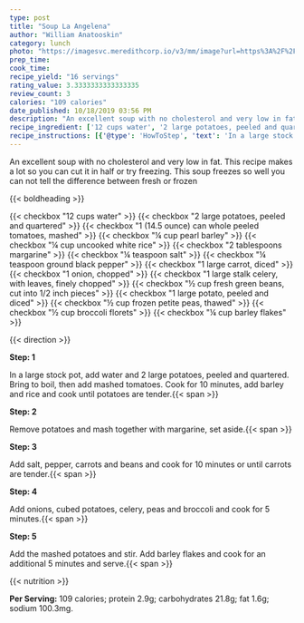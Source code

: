 ```yaml
---
type: post
title: "Soup La Angelena"
author: "William Anatooskin"
category: lunch
photo: "https://imagesvc.meredithcorp.io/v3/mm/image?url=https%3A%2F%2Fimages.media-allrecipes.com%2Fuserphotos%2F71852.jpg"
prep_time: 
cook_time: 
recipe_yield: "16 servings"
rating_value: 3.3333333333333335
review_count: 3
calories: "109 calories"
date_published: 10/18/2019 03:56 PM
description: "An excellent soup with no cholesterol and very low in fat. This recipe makes a lot so you can cut it in half or try freezing. This soup freezes so well you can not tell the difference between fresh or frozen"
recipe_ingredient: ['12 cups water', '2 large potatoes, peeled and quartered', '1 (14.5 ounce) can whole peeled tomatoes, mashed', '¼ cup pearl barley', '¼ cup uncooked white rice', '2 tablespoons margarine', '¼ teaspoon salt', '¼ teaspoon ground black pepper', '1 large carrot, diced', '1 onion, chopped', '1 large stalk celery, with leaves, finely chopped', '½ cup fresh green beans, cut into 1/2 inch pieces', '1 large potato, peeled and diced', '½ cup frozen petite peas, thawed', '½ cup broccoli florets', '¼ cup barley flakes']
recipe_instructions: [{'@type': 'HowToStep', 'text': 'In a large stock pot, add water and 2 large potatoes, peeled and quartered.  Bring to boil, then add mashed tomatoes. Cook for 10 minutes, add barley and rice and cook until potatoes are tender.\n'}, {'@type': 'HowToStep', 'text': 'Remove potatoes and mash together with margarine, set aside.\n'}, {'@type': 'HowToStep', 'text': 'Add salt, pepper, carrots and beans and cook for 10 minutes or until carrots are tender.\n'}, {'@type': 'HowToStep', 'text': 'Add onions, cubed potatoes, celery, peas and broccoli and cook for 5 minutes.\n'}, {'@type': 'HowToStep', 'text': 'Add the mashed potatoes and stir.  Add barley flakes and cook for an additional 5 minutes and serve.\n'}]
---
```


An excellent soup with no cholesterol and very low in fat. This recipe makes a lot so you can cut it in half or try freezing. This soup freezes so well you can not tell the difference between fresh or frozen 

{{< boldheading >}}

{{< checkbox "12 cups water" >}}
{{< checkbox "2 large potatoes, peeled and quartered" >}}
{{< checkbox "1 (14.5 ounce) can whole peeled tomatoes, mashed" >}}
{{< checkbox "¼ cup pearl barley" >}}
{{< checkbox "¼ cup uncooked white rice" >}}
{{< checkbox "2 tablespoons margarine" >}}
{{< checkbox "¼ teaspoon salt" >}}
{{< checkbox "¼ teaspoon ground black pepper" >}}
{{< checkbox "1 large carrot, diced" >}}
{{< checkbox "1  onion, chopped" >}}
{{< checkbox "1 large stalk celery, with leaves, finely chopped" >}}
{{< checkbox "½ cup fresh green beans, cut into 1/2 inch pieces" >}}
{{< checkbox "1 large potato, peeled and diced" >}}
{{< checkbox "½ cup frozen petite peas, thawed" >}}
{{< checkbox "½ cup broccoli florets" >}}
{{< checkbox "¼ cup barley flakes" >}}


{{< direction >}}

**Step: 1**

In a large stock pot, add water and 2 large potatoes, peeled and quartered.  Bring to boil, then add mashed tomatoes. Cook for 10 minutes, add barley and rice and cook until potatoes are tender.{{< span >}}

**Step: 2**

Remove potatoes and mash together with margarine, set aside.{{< span >}}

**Step: 3**

Add salt, pepper, carrots and beans and cook for 10 minutes or until carrots are tender.{{< span >}}

**Step: 4**

Add onions, cubed potatoes, celery, peas and broccoli and cook for 5 minutes.{{< span >}}

**Step: 5**

Add the mashed potatoes and stir.  Add barley flakes and cook for an additional 5 minutes and serve.{{< span >}}

{{< nutrition >}}

**Per Serving:** 109 calories; protein 2.9g; carbohydrates 21.8g; fat 1.6g; sodium 100.3mg.